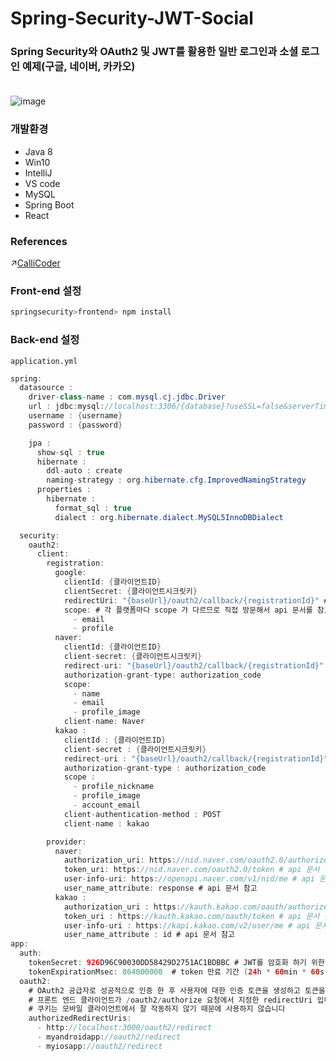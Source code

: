 # Spring-Security-JWT-Social
### Spring Security와 OAuth2 및 JWT를 활용한 일반 로그인과 소셜 로그인 예제(구글, 네이버, 카카오) <br/><br/>
![image](https://user-images.githubusercontent.com/82012938/143465535-bf660b93-3a81-4392-9ce1-c17cac9c6551.png)
### 개발환경
- Java 8
- Win10
- IntelliJ
- VS code
- MySQL
- Spring Boot
- React
### References
↗[CalliCoder](https://www.callicoder.com/spring-boot-security-oauth2-social-login-part-1/)
### Front-end 설정
```bash
springsecurity>frontend> npm install
```                                                                                                                                         
### Back-end 설정
`application.yml`
```java
spring:
  datasource :
    driver-class-name : com.mysql.cj.jdbc.Driver
    url : jdbc:mysql://localhost:3306/{database}?useSSL=false&serverTimezone=UTC&useLegacyDatetimeCode=false
    username : {username}
    password : {password}

    jpa :
      show-sql : true
      hibernate :
        ddl-auto : create
        naming-strategy : org.hibernate.cfg.ImprovedNamingStrategy
      properties :
        hibernate :
          format_sql : true
          dialect : org.hibernate.dialect.MySQL5InnoDBDialect

  security:
    oauth2:
      client:
        registration:
          google:
            clientId: {클라이언트ID}
            clientSecret: {클라이언트시크릿키}
            redirectUri: "{baseUrl}/oauth2/callback/{registrationId}" # http://localhost:8080/oauth2/callback/google
            scope: # 각 플랫폼마다 scope 가 다르므로 직접 방문해서 api 문서를 참고 바람
              - email
              - profile
          naver:
            clientId: {클라이언트ID}
            client-secret: {클라이언트시크릿키}
            redirect-uri: "{baseUrl}/oauth2/callback/{registrationId}" # http://localhost:8080/oauth2/callback/naver
            authorization-grant-type: authorization_code
            scope:
              - name
              - email
              - profile_image
            client-name: Naver
          kakao :
            clientId : {클라이언트ID}
            client-secret : {클라이언트시크릿키}
            redirect-uri : "{baseUrl}/oauth2/callback/{registrationId}"
            authorization-grant-type : authorization_code
            scope :
              - profile_nickname
              - profile_image
              - account_email
            client-authentication-method : POST
            client-name : kakao

        provider:
          naver:
            authorization_uri: https://nid.naver.com/oauth2.0/authorize # api 문서 참고
            token_uri: https://nid.naver.com/oauth2.0/token # api 문서 참고
            user-info-uri: https://openapi.naver.com/v1/nid/me # api 문서 참고
            user_name_attribute: response # api 문서 참고
          kakao :
            authorization_uri : https://kauth.kakao.com/oauth/authorize # api 문서 참고
            token_uri : https://kauth.kakao.com/oauth/token # api 문서 참고
            user-info-uri : https://kapi.kakao.com/v2/user/me # api 문서 참고
            user_name_attribute : id # api 문서 참고
app:
  auth:
    tokenSecret: 926D96C90030DD58429D2751AC1BDBBC # JWT를 암호화 하기 위한 암호화 키 (32글자면 된다)
    tokenExpirationMsec: 864000000  # token 만료 기간 (24h * 60min * 60s * 1000ms)
  oauth2:
    # OAuth2 공급자로 성공적으로 인증 한 후 사용자에 대한 인증 토큰을 생성하고 토큰을
    # 프론트 엔드 클라이언트가 /oauth2/authorize 요청에서 지정한 redirectUri 입니다.
    # 쿠키는 모바일 클라이언트에서 잘 작동하지 않기 때문에 사용하지 않습니다
    authorizedRedirectUris:
      - http://localhost:3000/oauth2/redirect
      - myandroidapp://oauth2/redirect
      - myiosapp://oauth2/redirect
```    

                                                                                                                                         
                                                                                                                                      
                                                                                                                                         
